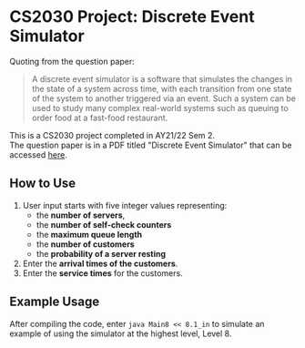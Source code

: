 # CS2030 Project: Discrete Event Simulator
Quoting from the question paper:
> A discrete event simulator is a software that simulates the changes in the state of a system across time, with each transition from one state of the system to another triggered via an event. Such a system can be used to study many complex real-world systems such as queuing to order food at a fast-food restaurant.

This is a CS2030 project completed in AY21/22 Sem 2. <br>
The question paper is in a PDF titled "Discrete Event Simulator" that can be accessed [here](https://github.com/inas0ng/discreteeventsimulator/blob/main/Discrete%20Event%20Simulator.pdf).

## How to Use
1. User input starts with five integer values representing:
   - the **number of servers**,
   - the **number of self-check counters**
   - the **maximum queue length**
   - the **number of customers**
   - the **probability of a server resting**
3. Enter the **arrival times of the customers**. 
4. Enter the **service times** for the customers.

## Example Usage
After compiling the code, enter `java Main8 << 8.1_in` to simulate an example of using the simulator at the highest level, Level 8.
